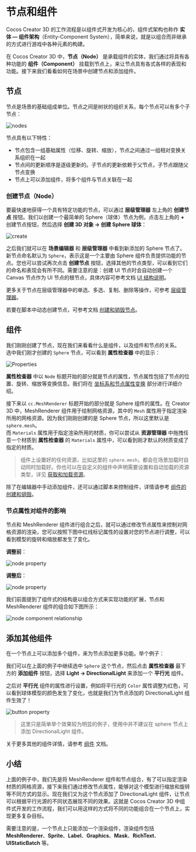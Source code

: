 # 节点和组件

Cocos Creator 3D 的工作流程是以组件式开发为核心的，组件式架构也称作 **实体 — 组件架构**（Entity-Component System），简单来说，就是以组合而非继承的方式进行游戏中各种元素的构建。

在 Cocos Creator 3D 中，**节点（Node）** 是承载组件的实体，我们通过将具有各种功能的 **组件（Component）** 挂载到节点上，来让节点具有各式各样的表现和功能。接下来我们看看如何在场景中创建节点和添加组件。

## 节点

节点是场景的基础组成单位。节点之间是树状的组织关系，每个节点可以有多个子节点：

![nodes](scene/nodes.jpg)

节点具有以下特性：
- 节点包含一组基础属性（位移、旋转、缩放），节点之间通过一组相对变换关系组织在一起
- 节点间的更新顺序是逐级更新的。子节点的更新依赖于父节点，子节点跟随父节点变换
- 节点上可以添加组件，将多个组件与节点关联在一起

### 创建节点（Node）

要最快速地获得一个具有特定功能的节点，可以通过 **层级管理器** 左上角的 **创建节点** 按钮。我们以创建一个最简单的 Sphere（球体）节点为例，点击左上角的 **+** 创建节点按钮，然后选择 **创建 3D 对象 -> 创建 Sphere 球体**：

![create](scene/create.png)

之后我们就可以在 **场景编辑器** 和 **层级管理器** 中看到新添加的 Sphere 节点了。新节点命名默认为 `Sphere`，表示这是一个主要由 Sphere 组件负责提供功能的节点。您也可以尝试再次点击 **创建节点** 按钮，选择其他的节点类型，可以看到它们的命名和表现会有所不同。需要注意的是：创建 UI 节点时会自动创建一个 Canvas 节点作为 UI 节点的根节点，具体内容可参考文档 [UI 结构说明](../../ui-system/components/engine/index.md)。

更多关于节点在层级管理器中的单选、多选、复制、删除等操作，可参考 [层级管理器](../../editor/hierarchy/index.md)。

若要在脚本中动态创建节点，可参考文档 [创建和销毁节点](../../scripting/create-destroy.md)。

## 组件

我们刚刚创建了节点，现在我们来看看什么是组件，以及组件和节点的关系。<br>
选中我们刚才创建的 `Sphere` 节点，可以看到 **属性检查器** 中的显示：

![Properties](scene/inspector.png)

**属性检查器** 中以 `Node` 标题开始的部分就是节点的属性，节点属性包括了节点的位置、旋转、缩放等变换信息。我们将在 [坐标系和节点属性变换](coord.md) 部分进行详细介绍。

接下来以 `cc.MeshRenderer` 标题开始的部分就是 Sphere 组件的属性。在 Creator 3D 中，MeshRenderer 组件用于绘制网格资源，其中的 `Mesh` 属性用于指定渲染所用的网格资源。因为我们刚刚创建的是 Sphere 节点，所以这里默认是 `sphere.mesh`。<br>
而 `Materials` 属性用于指定渲染所用的材质，你可以尝试从 **资源管理器** 中拖拽任意一个材质到 **属性检查器** 的 `Materials` 属性中，可以看到刚才默认的材质变成了指定的材质。

> 组件上设置好的任何资源，比如这里的 `sphere.mesh`，都会在场景加载时自动同时加载好。你也可以在自定义的组件中声明需要设置和自动加载的资源类型，详见 [获取和加载资源](../../scripting/load-assets.md)。

除了在编辑器中手动添加组件，还可以通过脚本来控制组件，详情请参考 [组件的创建和销毁](../../scripting/component.md)。

### 节点属性对组件的影响

节点和 MeshRenderer 组件进行组合之后，就可以通过修改节点属性来控制对网格资源的渲染，您可以按照下图中红线标记属性的设置对您的节点进行调整，可以看到模型的旋转和缩放都发生了变化。

**调整前**：

![node property](scene/node-before.png)

**调整后**：

![node property](scene/node-after.png)

我们前面提到了组件式的结构是以组合方式来实现功能的扩展，节点和 MeshRenderer 组件的组合如下图所示：

![node component relationship](scene/node-chart.png)

## 添加其他组件

在一个节点上可以添加多个组件，来为节点添加更多功能。举个例子：

我们可以在上面的例子中继续选中 `Sphere` 这个节点，然后点击 **属性检查器** 最下方的 **添加组件** 按钮，选择 **Light -> DirectionalLight** 来添加一个 **平行光** 组件。

之后对 **平行光** 组件的属性进行设置，例如将平行光的 `Color` 属性调整为红色，可以看到球体模型的颜色发生了变化，也就是我们为节点添加的 DirectionalLight 组件生效了！

![button property](scene/directional-light.png)

> 这里只是简单举个效果较为明显的例子，使用中并不建议在 sphere 节点上添加 DirectionalLight 组件。

关于更多其他的组件详情，请参考 [组件](../../editor/components/index.md) 文档。

## 小结

上面的例子中，我们先是将 MeshRenderer 组件和节点组合，有了可以指定渲染材质的网格资源，接下来我们通过修改节点属性，能够对这个模型进行缩放和旋转等不同方式的显示。现在我们又为这个节点添加了 DirectionalLight 组件，让节点可以根据平行光源的不同状态展现不同的效果。这就是 Cocos Creator 3D 中组件式开发的工作流程，我们可以用这样的方式将不同的功能组合在一个节点上，实现更多复杂目标。

需要注意的是，一个节点上只能添加一个渲染组件，渲染组件包括 **MeshRenderer**、**Sprite**、**Label**、**Graphics**、**Mask**、**RichText**、**UIStaticBatch** 等。
